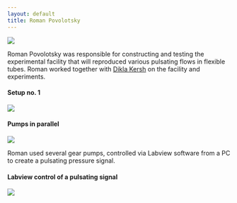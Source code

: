 ```yaml
---
layout: default
title: Roman Povolotsky
---
```



![](http://m3.licdn.com/mpr/pub/image-uducV2YEDuwEBaEf08J2kNF5ldi9OVvruvu3E2YvlnEuZ5xrudu3EdvElCmHO6Th6tRh/roman-povolotsky.jpg)

Roman Povolotsky was responsible for constructing and testing the experimental facility that will reproduced various pulsating flows in flexible tubes. Roman worked together with [Dikla Kersh](dikla_kersh.html) on the facility and experiments.  



#### Setup no. 1

![](http://lh6.ggpht.com/_Ehhk1abDUqc/S340lAKDuXI/AAAAAAAAJ1I/IhZZBr51ajU/s400/experimental_setup_scheme.png)



#### Pumps in parallel

![](http://lh5.ggpht.com/_Ehhk1abDUqc/S34y96cv78I/AAAAAAAAJ0M/qfcKNy_3F7E/s288/Picture%20004.jpg)

Roman used several gear pumps, controlled via Labview software from a PC to create a pulsating pressure signal. 



#### Labview control of a pulsating signal

![](http://lh6.ggpht.com/_Ehhk1abDUqc/S34zIrGp_1I/AAAAAAAAJ0k/ZEcntdlgKF0/s400/Labview%20control%20system.jpg)
